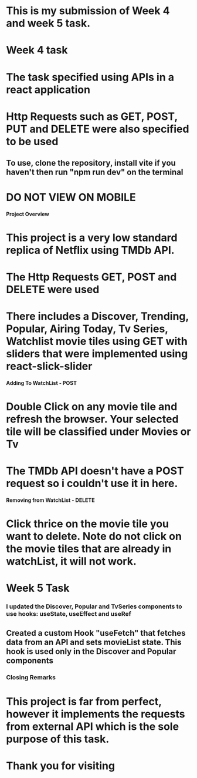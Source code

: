 # This is my submission of Week 4 and week 5 task.

# Week 4 task

# The task specified using APIs in a react application

# Http Requests such as GET, POST, PUT and DELETE were also specified to be used

## To use, clone the repository, install vite if you haven't then run "npm run dev" on the terminal

# DO NOT VIEW ON MOBILE

#### Project Overview

# This project is a very low standard replica of Netflix using TMDb API.

# The Http Requests GET, POST and DELETE were used

# There includes a Discover, Trending, Popular, Airing Today, Tv Series, Watchlist movie tiles using GET with sliders that were implemented using react-slick-slider

#### Adding To WatchList - POST

# Double Click on any movie tile and refresh the browser. Your selected tile will be classified under Movies or Tv

# The TMDb API doesn't have a POST request so i couldn't use it in here.

#### Removing from WatchList - DELETE

# Click thrice on the movie tile you want to delete. Note do not click on the movie tiles that are already in watchList, it will not work.

# Week 5 Task

### I updated the Discover, Popular and TvSeries components to use hooks: useState, useEffect and useRef

## Created a custom Hook "useFetch" that fetches data from an API and sets movieList state. This hook is used only in the Discover and Popular components

### Closing Remarks

# This project is far from perfect, however it implements the requests from external API which is the sole purpose of this task.

# Thank you for visiting
